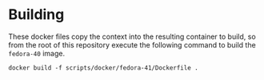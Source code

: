 Building
========

These docker files copy the context into the resulting container to build, so from the root of this repository execute the following command to build the `fedora-40` image.

    docker build -f scripts/docker/fedora-41/Dockerfile .

